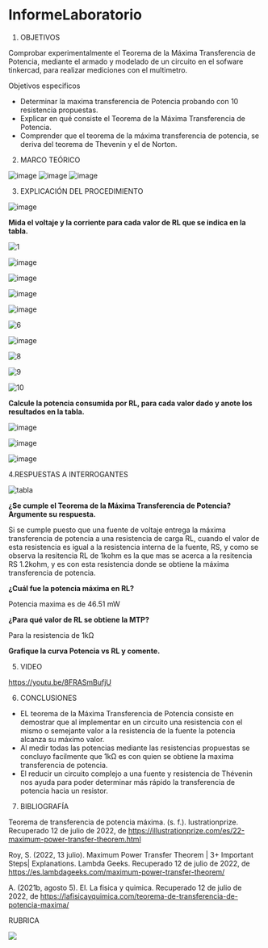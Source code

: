 # InformeLaboratorio


1. OBJETIVOS

Comprobar experimentalmente el Teorema de la Máxima Transferencia de Potencia, mediante el armado y modelado de un circuito en el sofware tinkercad, para realizar mediciones con el multimetro.

Objetivos especificos

* Determinar la maxima transferencia de Potencia probando con 10 resistencia propuestas.
* Explicar en qué consiste el Teorema de la Máxima Transferencia de Potencia.
* Comprender que el teorema de la máxima transferencia de potencia, se deriva del teorema de Thevenin y el de Norton.

2. MARCO TEÓRICO 

![image](https://user-images.githubusercontent.com/105679480/178907518-f085923d-01ae-4ead-8b6a-c94c7659007a.png)
![image](https://user-images.githubusercontent.com/105679480/178907570-cd8e42eb-c4db-4ecb-a6a2-be84be304068.png)
![image](https://user-images.githubusercontent.com/105679480/178907600-3a99c5d9-a5e8-4863-962a-70ec9f5e711f.png)



3. EXPLICACIÓN DEL PROCEDIMIENTO

![image](https://user-images.githubusercontent.com/105570939/178922540-5040896e-d8f9-4ee8-91c5-f955e0664316.png)

**Mida el voltaje y la corriente para cada valor de RL que se indica en la tabla.**

![1](https://user-images.githubusercontent.com/105570939/178923175-f6635060-470c-4c43-aa7a-40b78d5f00d7.jpeg)

![image](https://user-images.githubusercontent.com/105570939/178923416-8c87f13c-3226-4c76-a18e-3737307b38cd.png)

![image](https://user-images.githubusercontent.com/105570939/178923481-87b9120e-9544-41c9-8d12-da376eeffddd.png)

![image](https://user-images.githubusercontent.com/105570939/178923542-bae7d51e-03ff-4949-80b8-16e9e3b12d40.png)

![image](https://user-images.githubusercontent.com/105570939/178923572-f7d3a031-d19b-4e70-9cac-ab4b259662f3.png)

![6](https://user-images.githubusercontent.com/105570939/178924128-2569272d-c8cb-43bc-8aeb-2a44db17566d.jpeg)

![image](https://user-images.githubusercontent.com/105570939/178924164-0d20876e-e79d-41b4-8d6e-a2521b50668f.png)

![8](https://user-images.githubusercontent.com/105570939/178924339-0c7c476b-80a1-4b92-9837-d8122eddaffb.jpeg)

![9](https://user-images.githubusercontent.com/105570939/178924540-adbefd8c-7665-4774-aa17-c4c1fce1570c.jpeg)

![10](https://user-images.githubusercontent.com/105570939/178924691-b921bb4d-b6ac-4512-998a-bf451338c3fd.jpeg)

**Calcule la potencia consumida por RL, para cada valor dado y anote los resultados en la tabla.**

![image](https://user-images.githubusercontent.com/105570939/178927309-46d2828c-6a69-43e5-8471-895fae7dbc63.png)

![image](https://user-images.githubusercontent.com/105570939/178927374-1dfd384b-1431-40f7-ab9f-8a5188ebd55c.png)

![image](https://user-images.githubusercontent.com/105570939/178927632-20dfe598-5709-4257-88b0-7f3ea5fa3fb6.png)


4.RESPUESTAS A INTERROGANTES

![tabla](https://user-images.githubusercontent.com/105570939/178921190-8d274942-8899-455a-bc87-5cfb810c7965.png)

**¿Se cumple el Teorema de la Máxima Transferencia de Potencia? Argumente su respuesta.**

Si se cumple puesto que una fuente de voltaje entrega la máxima transferencia de potencia a una resistencia de carga RL, cuando el valor de esta resistencia es igual a la resistencia interna de la fuente, RS, y como se observa la resitencia RL de 1kohm es la que mas se acerca a la resitencia RS 1.2kohm, y es con esta resistencia donde se obtiene la máxima transferencia de potencia.

**¿Cuál fue la potencia máxima en RL?**

Potencia maxima es de 46.51 mW

**¿Para qué valor de RL se obtiene la MTP?**

Para la resistencia de 1kΩ

**Grafique la curva Potencia vs RL y comente.**






5. VIDEO

https://youtu.be/8FRASmBufjU

6. CONCLUSIONES

* EL teorema de la Máxima Transferencia de Potencia consiste en demostrar que al implementar en un circuito una resistencia con el mismo o semejante valor a la resistencia de la fuente la potencia alcanza su máximo valor.
* Al medir todas las potencias mediante las resistencias propuestas se concluyo facilmente que 1kΩ es con quien se obtiene la maxima transferencia de potencia.
* El reducir un circuito complejo a una fuente y resistencia de Thévenin nos ayuda para poder determinar más rápido la transferencia de potencia hacia un resistor.

7. BIBLIOGRAFÍA


Teorema de transferencia de potencia máxima. (s. f.). Iustrationprize. Recuperado 12 de julio de 2022, de https://illustrationprize.com/es/22-maximum-power-transfer-theorem.html

Roy, S. (2022, 13 julio). Maximum Power Transfer Theorem | 3+ Important Steps| Explanations. Lambda Geeks. Recuperado 12 de julio de 2022, de https://es.lambdageeks.com/maximum-power-transfer-theorem/


A. (2021b, agosto 5). El. La fisica y quimica. Recuperado 12 de julio de 2022, de https://lafisicayquimica.com/teorema-de-transferencia-de-potencia-maxima/



RUBRICA

![](https://github.com/doalulema/InformeLaboratorio/blob/main/Laboratorio.png)
